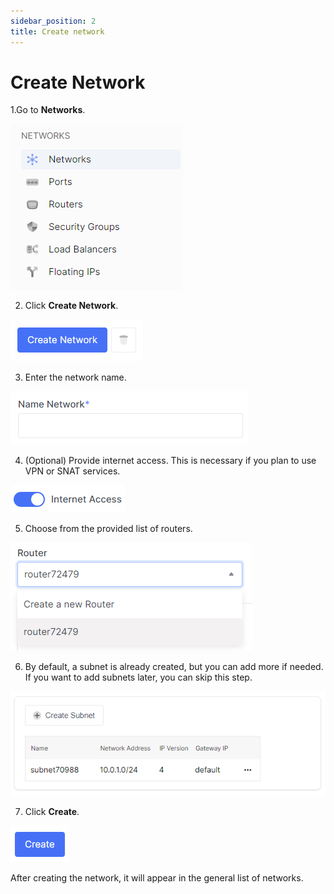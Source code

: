 ```yaml
---
sidebar_position: 2
title: Create network
---
```


# Create Network

1.Go to **Networks**.

![](../../img/i-net1.png)

2. Click **Create Network**.

![](../../img/i-net4.png)

3. Enter the network name.

![](../../img/i-net5.png)

4. (Optional) Provide internet access. This is necessary if you plan to use VPN or SNAT services.

![](../../img/i-net8.png)

5. Choose from the provided list of routers.

![](../../img/i-net6.png)

6. By default, a subnet is already created, but you can add more if needed. If you want to add subnets later, you can skip this step.

![](../../img/i-net7.png)

7. Click **Create**.

![](../../img/i-net9.png)

After creating the network, it will appear in the general list of networks.